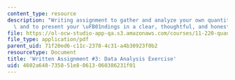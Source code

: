 ```yaml
---
content_type: resource
description: "Writing assignment to gather and analyze your own quantitative information,\
  \ and to present your \uFB01ndings in a clear, thoughtful, and honest report."
file: https://ol-ocw-studio-app-qa.s3.amazonaws.com/courses/11-220-quantitative-reasoning-statistical-methods-for-planners-i-spring-2009/4602a648735851e80613060386231f01_MIT11_220s09_assn03_QR_Written_3.pdf
file_type: application/pdf
parent_uid: 71f20ed6-c11c-2378-4c31-a4b30923f0b2
resourcetype: Document
title: 'Written Assignment #3: Data Analysis Exercise'
uid: 4602a648-7358-51e8-0613-060386231f01
---
```

